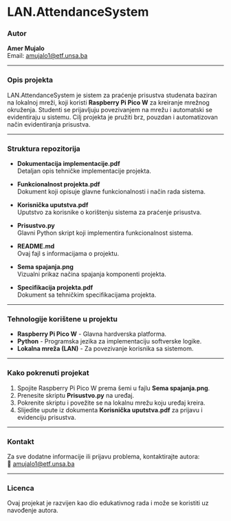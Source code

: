 # LAN.AttendanceSystem

### Autor
**Amer Mujalo**  
Email: [amujalo1@etf.unsa.ba](mailto:amujalo1@etf.unsa.ba)

---

### Opis projekta
LAN.AttendanceSystem je sistem za praćenje prisustva studenata baziran na lokalnoj mreži, koji koristi **Raspberry Pi Pico W** za kreiranje mrežnog okruženja. Studenti se prijavljuju povezivanjem na mrežu i automatski se evidentiraju u sistemu. Cilj projekta je pružiti brz, pouzdan i automatizovan način evidentiranja prisustva.

---

### Struktura repozitorija
- **Dokumentacija implementacije.pdf**  
  Detaljan opis tehničke implementacije projekta.

- **Funkcionalnost projekta.pdf**  
  Dokument koji opisuje glavne funkcionalnosti i način rada sistema.

- **Korisnička uputstva.pdf**  
  Uputstvo za korisnike o korištenju sistema za praćenje prisustva.

- **Prisustvo.py**  
  Glavni Python skript koji implementira funkcionalnost sistema.

- **README.md**  
  Ovaj fajl s informacijama o projektu.

- **Sema spajanja.png**  
  Vizualni prikaz načina spajanja komponenti projekta.

- **Specifikacija projekta.pdf**  
  Dokument sa tehničkim specifikacijama projekta.

---

### Tehnologije korištene u projektu
- **Raspberry Pi Pico W** - Glavna hardverska platforma.  
- **Python** - Programska jezika za implementaciju softverske logike.  
- **Lokalna mreža (LAN)** - Za povezivanje korisnika sa sistemom.

---

### Kako pokrenuti projekat
1. Spojite Raspberry Pi Pico W prema šemi u fajlu **Sema spajanja.png**.
2. Prenesite skriptu **Prisustvo.py** na uređaj.
3. Pokrenite skriptu i povežite se na lokalnu mrežu koju uređaj kreira.
4. Slijedite upute iz dokumenta **Korisnička uputstva.pdf** za prijavu i evidenciju prisustva.

---

### Kontakt
Za sve dodatne informacije ili prijavu problema, kontaktirajte autora:  
📧 [amujalo1@etf.unsa.ba](mailto:amujalo1@etf.unsa.ba)

---

### Licenca
Ovaj projekat je razvijen kao dio edukativnog rada i može se koristiti uz navođenje autora.
